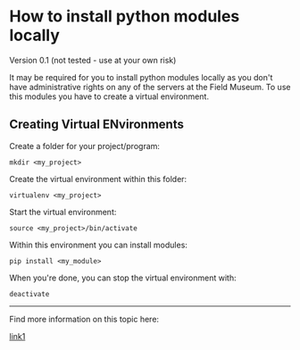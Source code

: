 # How to install python modules locally #
Version 0.1 (not tested - use at your own risk)

It may be required for you to install python modules locally as you don't have administrative rights on any of the servers at the Field Museum. To use this modules you have to create a virtual environment. 

## Creating Virtual ENvironments ##

Create a folder for your project/program:

~~~
mkdir <my_project>
~~~

Create the virtual environment within this folder:
~~~
virtualenv <my_project>
~~~

Start the virtual environment:
~~~
source <my_project>/bin/activate
~~~

Within this environment you can install modules:
~~~
pip install <my_module>
~~~

When you're done, you can stop the virtual environment with:
~~~
deactivate
~~~


-----

Find more information on this topic here:

[link1](https://packaging.python.org/tutorials/installing-packages/#)

